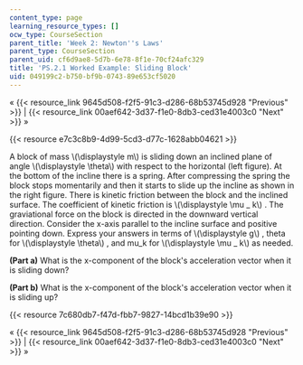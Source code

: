 ```yaml
---
content_type: page
learning_resource_types: []
ocw_type: CourseSection
parent_title: 'Week 2: Newton''s Laws'
parent_type: CourseSection
parent_uid: cf6d9ae8-5d7b-6e78-8f1e-70cf24afc329
title: 'PS.2.1 Worked Example: Sliding Block'
uid: 049199c2-b750-bf9b-0743-89e653cf5020
---
```


« {{< resource_link 9645d508-f2f5-91c3-d286-68b53745d928 "Previous" >}} | {{< resource_link 00aef642-3d37-f1e0-8db3-ced31e4003c0 "Next" >}} »

{{< resource e7c3c8b9-4d99-5cd3-d77c-1628abb04621 >}}

A block of mass \\(\\displaystyle m\\) is sliding down an inclined plane of angle \\(\\displaystyle \\theta\\) with respect to the horizontal (left figure). At the bottom of the incline there is a spring. After compressing the spring the block stops momentarily and then it starts to slide up the incline as shown in the right figure. There is kinetic friction between the block and the inclined surface. The coefficient of kinetic friction is \\(\\displaystyle \\mu \_ k\\) . The graviational force on the block is directed in the downward vertical direction. Consider the x-axis parallel to the incline surface and positive pointing down. Express your answers in terms of \\(\\displaystyle g\\) , theta for \\(\\displaystyle \\theta\\) , and mu\_k for \\(\\displaystyle \\mu \_ k\\) as needed.

**(Part a)** What is the x-component of the block's acceleration vector when it is sliding down?

**(Part b)** What is the x-component of the block's acceleration vector when it is sliding up?

{{< resource 7c680db7-f47d-fbb7-9827-14bcd1b39e90 >}}

« {{< resource_link 9645d508-f2f5-91c3-d286-68b53745d928 "Previous" >}} | {{< resource_link 00aef642-3d37-f1e0-8db3-ced31e4003c0 "Next" >}} »